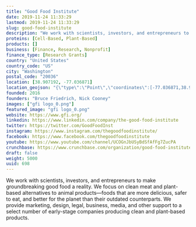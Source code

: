 ```yaml
---
title: "Good Food Institute"
date: 2019-11-24 11:33:29
lastmod: 2019-11-24 11:33:29
slug: good-food-institute
description: "We work with scientists, investors, and entrepreneurs to make groundbreaking good food a reality. We focus on clean meat and plant-based alternatives to animal products—foods that are more delicious, safer to eat, and better for the planet than their outdated counterparts. We provide marketing, design, legal, business, media, and other support to a select number of early-stage companies producing clean and plant-based products."
proteins: [Cell-Based, Plant-Based]
products: []
business: [Finance, Research, Nonprofit]
finance_type: [Research Grants]
country: "United States"
country_code: "US"
city: "Washington"
postal_code: "20036"
location: [38.907192, -77.036871]
location_geojson: "{\"type\":\"Point\",\"coordinates\":[-77.036871,38.907192]}"
founded: 2016
founders: "Bruce Friedrich, Nick Cooney"
images: ["gfi logo_0.png"]
featured_image: "gfi logo_0.png"
website: https://www.gfi.org/
linkedin: https://www.linkedin.com/company/the-good-food-institute
twitter: https://twitter.com/GoodFoodInst
instagram: https://www.instagram.com/thegoodfoodinstitute/
facebook: https://www.facebook.com/thegoodfoodinstitute
youtube: https://www.youtube.com/channel/UCOGnJbUSyBdSfAfFg7ZucPA
crunchbase: https://www.crunchbase.com/organization/good-food-institute
draft: false
weight: 5000
uuid: 698
---
```

We work with scientists, investors, and entrepreneurs to make groundbreaking good food a reality. We focus on clean meat and plant-based alternatives to animal products—foods that are more delicious, safer to eat, and better for the planet than their outdated counterparts. We provide marketing, design, legal, business, media, and other support to a select number of early-stage companies producing clean and plant-based products.
